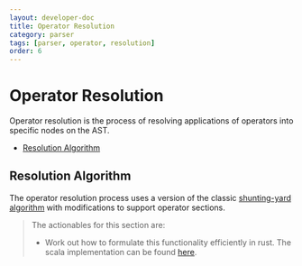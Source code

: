 ```yaml
---
layout: developer-doc
title: Operator Resolution
category: parser
tags: [parser, operator, resolution]
order: 6
---
```


# Operator Resolution

Operator resolution is the process of resolving applications of operators into
specific nodes on the AST.

<!-- MarkdownTOC levels="2,3" autolink="true" -->

- [Resolution Algorithm](#resolution-algorithm)

<!-- /MarkdownTOC -->

## Resolution Algorithm

The operator resolution process uses a version of the classic
[shunting-yard algorithm](https://en.wikipedia.org/wiki/Shunting-yard_algorithm)
with modifications to support operator sections.

> The actionables for this section are:
>
> - Work out how to formulate this functionality efficiently in rust. The scala
>   implementation can be found
>   [here](../../lib/syntax/definition/src/main/scala/org/enso/syntax/text/prec/Operator.scala).
